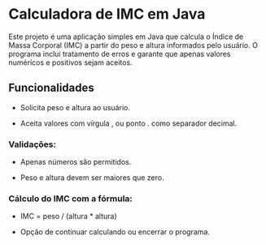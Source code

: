 # Calculadora de IMC em Java

Este projeto é uma aplicação simples em Java que calcula o Índice de Massa Corporal (IMC) a partir do peso e altura informados pelo usuário.
O programa inclui tratamento de erros e garante que apenas valores numéricos e positivos sejam aceitos.

## Funcionalidades

  - Solicita peso e altura ao usuário.

  - Aceita valores com vírgula , ou ponto . como separador decimal.

### Validações:

  - Apenas números são permitidos.

  - Peso e altura devem ser maiores que zero.

### Cálculo do IMC com a fórmula:

  - IMC = peso / (altura * altura)

  
  - Opção de continuar calculando ou encerrar o programa.
